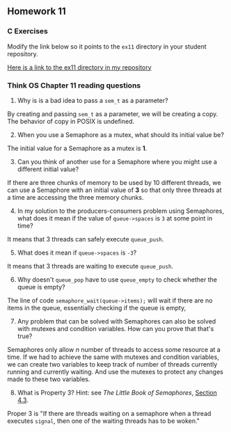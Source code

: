 ## Homework 11

### C Exercises

Modify the link below so it points to the `ex11` directory in your
student repository.

[Here is a link to the ex11 directory in my repository](https://github.com/shrutiyer/ExercisesInC/tree/master/exercises/ex11)

### Think OS Chapter 11 reading questions

1) Why is is a bad idea to pass a `sem_t` as a parameter?

By creating and passing `sem_t` as a parameter, we will be creating a copy. The behavior of copy in POSIX is undefined.

2) When you use a Semaphore as a mutex, what should its initial value be?

The initial value for a Semaphore as a mutex is __1__.

3) Can you think of another use for a Semaphore where you might use a different initial value?

If there are three chunks of memory to be used by 10 different threads, we can use a Semaphore with an initial value of __3__ so that only three threads at a time are accessing the three memory chunks.

4) In my solution to the producers-consumers problem using Semaphores,
what does it mean if the value of `queue->spaces` is `3` at some point in time?

It means that 3 threads can safely execute `queue_push`.

5) What does it mean if `queue->spaces` is `-3`?

It means that 3 threads are waiting to execute `queue_push`.

6) Why doesn't `queue_pop` have to use `queue_empty` to check whether the queue is empty?

The line of code `semaphore_wait(queue->items);` will wait if there are no items in the queue, essentially checking if the queue is empty,

7) Any problem that can be solved with Semaphores can also be solved with mutexes and condition variables.
How can you prove that that's true?

Semaphores only allow *n* number of threads to access some resource at a time. If we had to achieve the same with mutexes and condition variables, we can create two variables to keep track of number of threads currently running and currently waiting. And use the mutexes to protect any changes made to these two variables.

8) What is Property 3?  Hint: see *The Little Book of Semaphores*,
[Section 4.3](http://greenteapress.com/semaphores/LittleBookOfSemaphores.pdf).

Proper 3 is "If there are threads waiting on a semaphore when a
thread executes `signal`, then one of the waiting threads has to be
woken."
